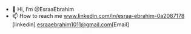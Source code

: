 - 👋 Hi, I’m @EsraaEbrahim
- 📫 How to reach me www.linkedin.com/in/esraa-ebrahim-0a2087178 [linkedin]
   esraaebrahim1011@gmail.com[Email]

<!---
EsraaEMostafa/EsraaEMostafa is a ✨ special ✨ repository because its `README.md` (this file) appears on your GitHub profile.
You can click the Preview link to take a look at your changes.
--->
